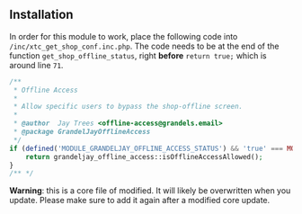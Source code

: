## Installation

In order for this module to work, place the following code into `/inc/xtc_get_shop_conf.inc.php`. The code needs to be at the end of the function `get_shop_offline_status`, right **before** `return true;` which is around line `71`.

```php
/**
 * Offline Access
 *
 * Allow specific users to bypass the shop-offline screen.
 *
 * @author  Jay Trees <offline-access@grandels.email>
 * @package GrandelJayOfflineAccess
 */
if (defined('MODULE_GRANDELJAY_OFFLINE_ACCESS_STATUS') && 'true' === MODULE_GRANDELJAY_OFFLINE_ACCESS_STATUS) {
    return grandeljay_offline_access::isOfflineAccessAllowed();
}
/** */
```

**Warning**: this is a core file of modified. It will likely be overwritten when you update. Please make sure to add it again after a modified core update.
